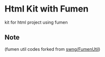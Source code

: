 # Html Kit with Fumen

kit for html project using fumen

## Note

(fumen util codes forked from [swng/FumenUtil](https://github.com/swng/FumenUtil))
